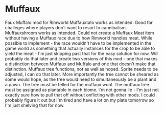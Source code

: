# Muffaux
Faux Muffalo mod for Rimworld
Muffauxtato works as intended. Good for challeges where players don't want to resort to cannibalism.
Muffauxshroom works as intended. Could not create a Muffaux Meat item without having a Muffaux race due to how Rimworld handles meat. While possible to implement - the race wouldn't have to be implemented in the game world as something that actually instances for the crop to be able to yield the meat - I'm just skipping past that for the easy solution for now. Will probably do that later and create two versions of this mod - one that makes a distinction between Muffaux and Muffalo and one that doesn't make that distinction.
Muffaux tree functions, not as well as hoped. Sprite needs to be adjusted, I can do that later. More importantly the tree cannot be sheared as some would hope, as the tree would need to simultaneously be a plant and a pawn. The tree must be felled for the muffaux wool.
The muffaux tree must be assigned as plantable in each biome. I'm not gonna lie - I'm just not exactly sure how to pull that off without onflicting with other mods. I could probably figure it out but I'm tired and have a lot on my plate tomorrow so I'm just shelving that for now.
